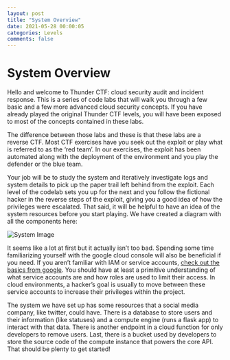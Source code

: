 ```yaml
---
layout: post
title: "System Overview"
date: 2021-05-28 00:00:05
categories: Levels
comments: false
---
```


# System Overview 

Hello and welcome to Thunder CTF: cloud security audit and incident response. This is a series of code labs that will walk you through a few basic and a few more advanced cloud security concepts. If you have already played the original Thunder CTF levels, you will have been exposed to most of the concepts contained in these labs. 

The difference between those labs and these is that these labs are a reverse CTF. Most CTF exercises have you seek out the exploit or play what is referred to as the ‘red team’. In our exercises, the exploit has been automated along with the deployment of the environment and you play the defender or the blue team.

Your job will be to study the system and iteratively investigate logs and system details to pick up the paper trail left behind from the exploit. Each level of the codelab sets you up for the next and you follow the fictional hacker in the reverse steps of the exploit, giving you a good idea of how the privileges were escalated. That said, it will be helpful to have an idea of the system resources before you start playing. We have created a diagram with all the components here:

![System Image](ServiceAccounts33.png)

It seems like a lot at first but it actually isn’t too bad. Spending some time familiarizing yourself with the google cloud console will also be beneficial if you need. If you aren’t familiar with IAM or service accounts, [check out the basics from google](https://cloud.google.com/iam). You should have at least a primitive understanding of what service accounts are and how roles are used to limit their access. In cloud environments, a hacker’s goal is usually to move between these service accounts to increase their privileges within the project.

The system we have set up has some resources that a social media company, like twitter, could have. There is a database to store users and their information (like statuses) and a compute engine (runs a flask app) to interact with that data. There is another endpoint in a cloud function for only developers to remove users. Last, there is a bucket used by developers to store the source code of the compute instance that powers the core API. That should be plenty to get started!



